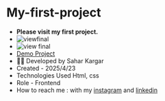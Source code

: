 # My-first-project
- **Please visit my first project.**
- ![viewfinal](https://user-images.githubusercontent.com/109727844/204102879-086ee63-9bda-43b2-81a8-49879c3f2d39.jpg)
- ![view final](https://user-images.githubusercontent.com/109727844/204102930-fac88657-4d16-4816-6476-888e984abefe.jpg)
- [Demo Project](https://saharkargardeveloper.github.io/MyFirstProject/)
- 👩‍💻 Developed by Sahar Kargar
- Created - 2025/4/23
- Technologies Used Html, css
- Role - Frontend
- How to reach me : with my [instagram](https://www.instagram.com/saharkargar_developer?igsh=MXA1Z280OTM4Mmhvag==) and [linkedin](https://www.linkedin.com/in/saharkargardeveloper)
